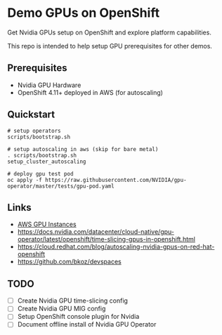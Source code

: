 # Demo GPUs on OpenShift

Get Nvidia GPUs setup on OpenShift and explore platform capabilities.

This repo is intended to help setup GPU prerequisites for other demos.

## Prerequisites

- Nvidia GPU Hardware
- OpenShift 4.11+ deployed in AWS (for autoscaling)

## Quickstart

```
# setup operators
scripts/bootstrap.sh

# setup autoscaling in aws (skip for bare metal)
. scripts/bootstrap.sh
setup_cluster_autoscaling

# deploy gpu test pod
oc apply -f https://raw.githubusercontent.com/NVIDIA/gpu-operator/master/tests/gpu-pod.yaml
```

## Links

- [AWS GPU Instances](https://aws.amazon.com/ec2/instance-types/#Accelerated_Computing)
- https://docs.nvidia.com/datacenter/cloud-native/gpu-operator/latest/openshift/time-slicing-gpus-in-openshift.html
- https://cloud.redhat.com/blog/autoscaling-nvidia-gpus-on-red-hat-openshift
- https://github.com/bkoz/devspaces

## TODO

- [ ] Create Nvidia GPU time-slicing config
- [ ] Create Nvidia GPU MIG config
- [ ] Setup OpenShift console plugin for Nvidia 
- [ ] Document offline install of Nvidia GPU Operator
